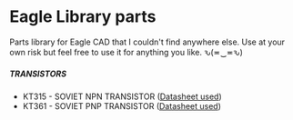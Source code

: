 # Eagle Library parts
Parts library for Eagle CAD that I couldn't find anywhere else. Use at your own risk but feel free to use it for anything you like. ԅ(≖‿≖ԅ)

##### TRANSISTORS
- KT315 - SOVIET NPN TRANSISTOR ([Datasheet used](http://www.5v.ru/ds/trnz/kt315.htm))
- KT361 - SOVIET PNP TRANSISTOR ([Datasheet used](http://www.5v.ru/ds/trnz/kt361.htm))